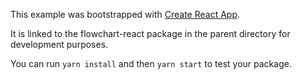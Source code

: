 This example was bootstrapped with [Create React App](https://github.com/facebook/create-react-app).

It is linked to the flowchart-react package in the parent directory for development purposes.

You can run `yarn install` and then `yarn start` to test your package.
